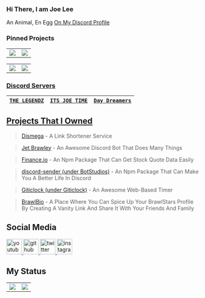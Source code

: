 ### Hi There, I am Joe Lee

An Animal, En Egg [On My Discord Profile](https://discord.com/users/469091175517782018)



### Pinned Projects

<table>
  <tr>
    <td align="center" style="padding=5;width=50%;">
            <img align="center" style="padding=0;" src="https://readme-status-50193zoih.vercel.app/api/pin/?username=joeleeofficial&repo=joeleeofficial" />

   </td>
   
   
  <td align="center" style="padding=5;width=50%;">
        <img align="center" style="padding=0;" src="https://readme-status-50193zoih.vercel.app/api/pin/?username=joeleeofficial&repo=discord-giveaway-bot" />

   </td>
  </tr>
    </table>
    
   <table>
  <tr>
     <a href = "https://github.com/joeleeofficial/discord-oauth-example">
    <td align="center" style="padding=5;width=50%;">
            <img align="center" style="padding=0;" src="https://readme-status-50193zoih.vercel.app/api/pin/?username=joeleeofficial&repo=discord-oauth-example" />
     </a>
   </td>
   
   
  <td align="center" style="padding=5;width=50%;">
        <img align="center" style="padding=0;" src="https://readme-status-50193zoih.vercel.app/api/pin/?username=joeleeofficial&repo=export-variables" />

   </td>
  </tr>
    </table>
    
    

### Discord Servers 

[ `THE LEGENDZ` ](https://discord.gg/MpdByee) | [ `ITS JOE TIME` ](https://discord.gg/eCFNU7m)  | [ `Day Dreamers` ](https://discord.gg/hZMCwDXfQb)
 | ----------- | ------------ | ------------ |

<!--![Discord](https://img.shields.io/discord/705036476144156772?label=THE%20LEGENDZ&logo=Discord&style=for-the-badge)-->
<!--![Discord](https://img.shields.io/discord/702721342650318908?label=Its%20Joe%20Time&logo=Discord&style=for-the-badge)-->
<!--![Discord](https://img.shields.io/discord/775640789455470603?label=SHARD%27S%20LULU&logo=Discord&style=for-the-badge)-->
<!--![Discord](https://img.shields.io/discord/762219269093982208?label=DAY%20DREAMERS&logo=Discord&style=for-the-badge)-->

## Projects That I Owned


> [Dismega](https://www.disme.ga) - A Link Shortener Service

> [Jet Brawley](https://brawley.is-a.dev) - An Awesome Discord Bot That Does Many Things

> [Finance.io](https://npmjs.com/finance.io) - An Npm Package That Can Get Stock Quote Data Easily

> [discord-sender (under BotStudios)](https://discord.is-a.dev) - An Npm Package That Can Make You A Better Life In Discord

> [Giticlock (under Giticlock)](https://timer.js.org) - An Awesome Web-Based Timer

> [BrawlBio](https://bs.is-a.dev) - A Place Where You Can Spice Up Your BrawlStars Profile By Creating A Vanity Link And Share It With Your Friends And Family 



## Social Media

<a href="https://www.youtube.com/channel/UCexNfX9LMZtzuFepKzjt36g">
    <img src="https://cdn.discordapp.com/attachments/591157769181069332/752117422483308544/youtube.png" alt="youtube icon" class="social youtube" height="40" width="40">
</a>
<a href="https://github.com/joeleeofficial">
    <img src="https://discordapp.com/assets/5d69e29f0d71aaa04ed9725100199b4e.png" alt="github icon" class="social youtube" height="40" width="40">
</a>
<a href="https://twitter.com/itsjoetime2008">
    <img src="https://discordapp.com/assets/4662875160dc4c56954003ebda995414.png" alt="twitter icon" class="social youtube" height="40" width="40">
</a>
<a href="https://instagram.com/cheeyong08">
    <img src="https://www.freepnglogos.com/uploads/instagram-logo-png-transparent-0.png" alt="instagram icon" class="social youtube" height="40" width="40">
</a>


## My Status

<table>
  <tr>
    <td align="center" style="padding=0;width=50%;">
      <img align="center" style="padding=0;" src="https://readme-status-50193zoih.vercel.app/api/?username=joeleeofficial&show_icons=true&title_color=4F8CC9&text_color=9f9f9f&bg_color=00000000&hide_border=true&icon_color=4F8CC9&hide_title=true&count_private=true" />
    </td>
    <td align="center" style="padding=0;width=50%;">
      <img align="center" style="padding=0;" src="https://readme-status-50193zoih.vercel.app/api/top-langs/?username=joeleeofficial&layout=compact&show_icons=true&title_color=4F8CC9&text_color=9f9f9f&bg_color=00000000&hide_border=true&icon_color=00000000&count_private=true&hide=lua" />
    </td>
  </tr>
</table>



<!--START_SECTION:activity-->




<!--END_SECTION:activity-->


